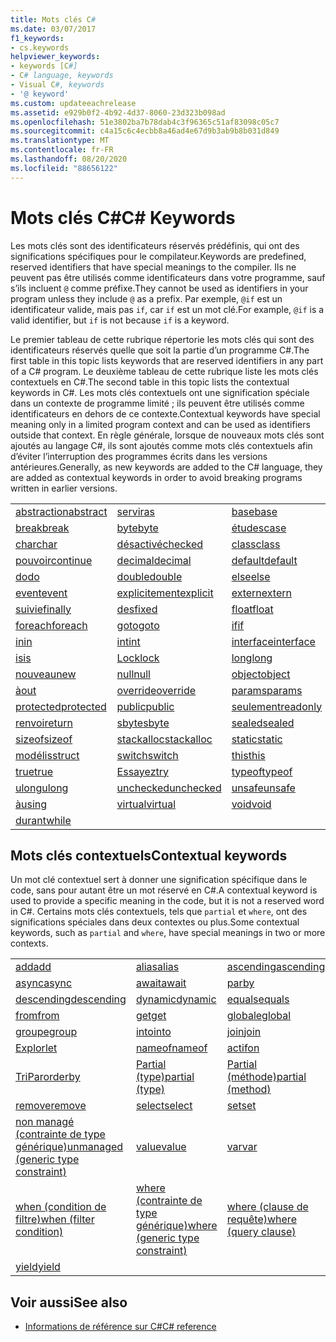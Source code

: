 ```yaml
---
title: Mots clés C#
ms.date: 03/07/2017
f1_keywords:
- cs.keywords
helpviewer_keywords:
- keywords [C#]
- C# language, keywords
- Visual C#, keywords
- '@ keyword'
ms.custom: updateeachrelease
ms.assetid: e929b0f2-4b92-4d37-8060-23d323b098ad
ms.openlocfilehash: 51e3802ba7b78dab4c3f96365c51af83098c05c7
ms.sourcegitcommit: c4a15c6c4ecbb8a46ad4e67d9b3ab9b8b031d849
ms.translationtype: MT
ms.contentlocale: fr-FR
ms.lasthandoff: 08/20/2020
ms.locfileid: "88656122"
---
```

# <a name="c-keywords"></a><span data-ttu-id="50a5e-102">Mots clés C#</span><span class="sxs-lookup"><span data-stu-id="50a5e-102">C# Keywords</span></span>

<span data-ttu-id="50a5e-103">Les mots clés sont des identificateurs réservés prédéfinis, qui ont des significations spécifiques pour le compilateur.</span><span class="sxs-lookup"><span data-stu-id="50a5e-103">Keywords are predefined, reserved identifiers that have special meanings to the compiler.</span></span> <span data-ttu-id="50a5e-104">Ils ne peuvent pas être utilisés comme identificateurs dans votre programme, sauf s’ils incluent `@` comme préfixe.</span><span class="sxs-lookup"><span data-stu-id="50a5e-104">They cannot be used as identifiers in your program unless they include `@` as a prefix.</span></span> <span data-ttu-id="50a5e-105">Par exemple, `@if` est un identificateur valide, mais pas `if`, car `if` est un mot clé.</span><span class="sxs-lookup"><span data-stu-id="50a5e-105">For example, `@if` is a valid identifier, but `if` is not because `if` is a keyword.</span></span>  
  
 <span data-ttu-id="50a5e-106">Le premier tableau de cette rubrique répertorie les mots clés qui sont des identificateurs réservés quelle que soit la partie d’un programme C#.</span><span class="sxs-lookup"><span data-stu-id="50a5e-106">The first table in this topic lists keywords that are reserved identifiers in any part of a C# program.</span></span> <span data-ttu-id="50a5e-107">Le deuxième tableau de cette rubrique liste les mots clés contextuels en C#.</span><span class="sxs-lookup"><span data-stu-id="50a5e-107">The second table in this topic lists the contextual keywords in C#.</span></span> <span data-ttu-id="50a5e-108">Les mots clés contextuels ont une signification spéciale dans un contexte de programme limité ; ils peuvent être utilisés comme identificateurs en dehors de ce contexte.</span><span class="sxs-lookup"><span data-stu-id="50a5e-108">Contextual keywords have special meaning only in a limited program context and can be used as identifiers outside that context.</span></span> <span data-ttu-id="50a5e-109">En règle générale, lorsque de nouveaux mots clés sont ajoutés au langage C#, ils sont ajoutés comme mots clés contextuels afin d’éviter l’interruption des programmes écrits dans les versions antérieures.</span><span class="sxs-lookup"><span data-stu-id="50a5e-109">Generally, as new keywords are added to the C# language, they are added as contextual keywords in order to avoid breaking programs written in earlier versions.</span></span>  
  
|||||  
|---|---|---|---|  
|[<span data-ttu-id="50a5e-110">abstraction</span><span class="sxs-lookup"><span data-stu-id="50a5e-110">abstract</span></span>](abstract.md)|[<span data-ttu-id="50a5e-111">servir</span><span class="sxs-lookup"><span data-stu-id="50a5e-111">as</span></span>](../operators/type-testing-and-cast.md#as-operator)|[<span data-ttu-id="50a5e-112">base</span><span class="sxs-lookup"><span data-stu-id="50a5e-112">base</span></span>](base.md)|[<span data-ttu-id="50a5e-113">bool</span><span class="sxs-lookup"><span data-stu-id="50a5e-113">bool</span></span>](../builtin-types/bool.md)|  
|[<span data-ttu-id="50a5e-114">break</span><span class="sxs-lookup"><span data-stu-id="50a5e-114">break</span></span>](break.md)|[<span data-ttu-id="50a5e-115">byte</span><span class="sxs-lookup"><span data-stu-id="50a5e-115">byte</span></span>](../builtin-types/integral-numeric-types.md)|[<span data-ttu-id="50a5e-116">études</span><span class="sxs-lookup"><span data-stu-id="50a5e-116">case</span></span>](switch.md)|[<span data-ttu-id="50a5e-117">catch</span><span class="sxs-lookup"><span data-stu-id="50a5e-117">catch</span></span>](try-catch.md)|  
|[<span data-ttu-id="50a5e-118">char</span><span class="sxs-lookup"><span data-stu-id="50a5e-118">char</span></span>](../builtin-types/char.md)|[<span data-ttu-id="50a5e-119">désactivé</span><span class="sxs-lookup"><span data-stu-id="50a5e-119">checked</span></span>](checked.md)|[<span data-ttu-id="50a5e-120">class</span><span class="sxs-lookup"><span data-stu-id="50a5e-120">class</span></span>](class.md)|[<span data-ttu-id="50a5e-121">const</span><span class="sxs-lookup"><span data-stu-id="50a5e-121">const</span></span>](const.md)|  
|[<span data-ttu-id="50a5e-122">pouvoir</span><span class="sxs-lookup"><span data-stu-id="50a5e-122">continue</span></span>](continue.md)|[<span data-ttu-id="50a5e-123">decimal</span><span class="sxs-lookup"><span data-stu-id="50a5e-123">decimal</span></span>](../builtin-types/floating-point-numeric-types.md)|[<span data-ttu-id="50a5e-124">default</span><span class="sxs-lookup"><span data-stu-id="50a5e-124">default</span></span>](default.md)|[<span data-ttu-id="50a5e-125">delegate</span><span class="sxs-lookup"><span data-stu-id="50a5e-125">delegate</span></span>](../builtin-types/reference-types.md)|  
|[<span data-ttu-id="50a5e-126">do</span><span class="sxs-lookup"><span data-stu-id="50a5e-126">do</span></span>](do.md)|[<span data-ttu-id="50a5e-127">double</span><span class="sxs-lookup"><span data-stu-id="50a5e-127">double</span></span>](../builtin-types/floating-point-numeric-types.md)|[<span data-ttu-id="50a5e-128">else</span><span class="sxs-lookup"><span data-stu-id="50a5e-128">else</span></span>](if-else.md)|[<span data-ttu-id="50a5e-129">variables</span><span class="sxs-lookup"><span data-stu-id="50a5e-129">enum</span></span>](../builtin-types/enum.md)|  
|[<span data-ttu-id="50a5e-130">event</span><span class="sxs-lookup"><span data-stu-id="50a5e-130">event</span></span>](event.md)|[<span data-ttu-id="50a5e-131">explicitement</span><span class="sxs-lookup"><span data-stu-id="50a5e-131">explicit</span></span>](../operators/user-defined-conversion-operators.md)|[<span data-ttu-id="50a5e-132">extern</span><span class="sxs-lookup"><span data-stu-id="50a5e-132">extern</span></span>](extern.md)|[<span data-ttu-id="50a5e-133">false</span><span class="sxs-lookup"><span data-stu-id="50a5e-133">false</span></span>](../builtin-types/bool.md)|  
|[<span data-ttu-id="50a5e-134">suivie</span><span class="sxs-lookup"><span data-stu-id="50a5e-134">finally</span></span>](try-finally.md)|[<span data-ttu-id="50a5e-135">des</span><span class="sxs-lookup"><span data-stu-id="50a5e-135">fixed</span></span>](fixed-statement.md)|[<span data-ttu-id="50a5e-136">float</span><span class="sxs-lookup"><span data-stu-id="50a5e-136">float</span></span>](../builtin-types/floating-point-numeric-types.md)|[<span data-ttu-id="50a5e-137">for</span><span class="sxs-lookup"><span data-stu-id="50a5e-137">for</span></span>](for.md)|  
|[<span data-ttu-id="50a5e-138">foreach</span><span class="sxs-lookup"><span data-stu-id="50a5e-138">foreach</span></span>](foreach-in.md)|[<span data-ttu-id="50a5e-139">goto</span><span class="sxs-lookup"><span data-stu-id="50a5e-139">goto</span></span>](goto.md)|[<span data-ttu-id="50a5e-140">if</span><span class="sxs-lookup"><span data-stu-id="50a5e-140">if</span></span>](if-else.md)|[<span data-ttu-id="50a5e-141">Implicit</span><span class="sxs-lookup"><span data-stu-id="50a5e-141">implicit</span></span>](../operators/user-defined-conversion-operators.md)|  
|[<span data-ttu-id="50a5e-142">in</span><span class="sxs-lookup"><span data-stu-id="50a5e-142">in</span></span>](in.md)|[<span data-ttu-id="50a5e-143">int</span><span class="sxs-lookup"><span data-stu-id="50a5e-143">int</span></span>](../builtin-types/integral-numeric-types.md)|[<span data-ttu-id="50a5e-144">interface</span><span class="sxs-lookup"><span data-stu-id="50a5e-144">interface</span></span>](interface.md)|[<span data-ttu-id="50a5e-145">internal</span><span class="sxs-lookup"><span data-stu-id="50a5e-145">internal</span></span>](internal.md)|
|[<span data-ttu-id="50a5e-146">is</span><span class="sxs-lookup"><span data-stu-id="50a5e-146">is</span></span>](is.md)|[<span data-ttu-id="50a5e-147">Lock</span><span class="sxs-lookup"><span data-stu-id="50a5e-147">lock</span></span>](lock-statement.md)|[<span data-ttu-id="50a5e-148">long</span><span class="sxs-lookup"><span data-stu-id="50a5e-148">long</span></span>](../builtin-types/integral-numeric-types.md)|[<span data-ttu-id="50a5e-149">namespace</span><span class="sxs-lookup"><span data-stu-id="50a5e-149">namespace</span></span>](namespace.md)|
|[<span data-ttu-id="50a5e-150">nouveau</span><span class="sxs-lookup"><span data-stu-id="50a5e-150">new</span></span>](../operators/new-operator.md)|[<span data-ttu-id="50a5e-151">null</span><span class="sxs-lookup"><span data-stu-id="50a5e-151">null</span></span>](null.md)|[<span data-ttu-id="50a5e-152">object</span><span class="sxs-lookup"><span data-stu-id="50a5e-152">object</span></span>](../builtin-types/reference-types.md)|[<span data-ttu-id="50a5e-153">operator</span><span class="sxs-lookup"><span data-stu-id="50a5e-153">operator</span></span>](../operators/operator-overloading.md)|
|[<span data-ttu-id="50a5e-154">à</span><span class="sxs-lookup"><span data-stu-id="50a5e-154">out</span></span>](out.md)|[<span data-ttu-id="50a5e-155">override</span><span class="sxs-lookup"><span data-stu-id="50a5e-155">override</span></span>](override.md)|[<span data-ttu-id="50a5e-156">params</span><span class="sxs-lookup"><span data-stu-id="50a5e-156">params</span></span>](params.md)|[<span data-ttu-id="50a5e-157">priv</span><span class="sxs-lookup"><span data-stu-id="50a5e-157">private</span></span>](private.md)|
|[<span data-ttu-id="50a5e-158">protected</span><span class="sxs-lookup"><span data-stu-id="50a5e-158">protected</span></span>](protected.md)|[<span data-ttu-id="50a5e-159">public</span><span class="sxs-lookup"><span data-stu-id="50a5e-159">public</span></span>](public.md)|[<span data-ttu-id="50a5e-160">seulement</span><span class="sxs-lookup"><span data-stu-id="50a5e-160">readonly</span></span>](readonly.md)|[<span data-ttu-id="50a5e-161">ref</span><span class="sxs-lookup"><span data-stu-id="50a5e-161">ref</span></span>](ref.md)|
|[<span data-ttu-id="50a5e-162">renvoi</span><span class="sxs-lookup"><span data-stu-id="50a5e-162">return</span></span>](return.md)|[<span data-ttu-id="50a5e-163">sbyte</span><span class="sxs-lookup"><span data-stu-id="50a5e-163">sbyte</span></span>](../builtin-types/integral-numeric-types.md)|[<span data-ttu-id="50a5e-164">sealed</span><span class="sxs-lookup"><span data-stu-id="50a5e-164">sealed</span></span>](sealed.md)|[<span data-ttu-id="50a5e-165">short</span><span class="sxs-lookup"><span data-stu-id="50a5e-165">short</span></span>](../builtin-types/integral-numeric-types.md)||
[<span data-ttu-id="50a5e-166">sizeof</span><span class="sxs-lookup"><span data-stu-id="50a5e-166">sizeof</span></span>](../operators/sizeof.md)|[<span data-ttu-id="50a5e-167">stackalloc</span><span class="sxs-lookup"><span data-stu-id="50a5e-167">stackalloc</span></span>](../operators/stackalloc.md)|[<span data-ttu-id="50a5e-168">static</span><span class="sxs-lookup"><span data-stu-id="50a5e-168">static</span></span>](static.md)|[<span data-ttu-id="50a5e-169">string</span><span class="sxs-lookup"><span data-stu-id="50a5e-169">string</span></span>](../builtin-types/reference-types.md)|
|[<span data-ttu-id="50a5e-170">modélis</span><span class="sxs-lookup"><span data-stu-id="50a5e-170">struct</span></span>](../builtin-types/struct.md)|[<span data-ttu-id="50a5e-171">switch</span><span class="sxs-lookup"><span data-stu-id="50a5e-171">switch</span></span>](switch.md)|[<span data-ttu-id="50a5e-172">this</span><span class="sxs-lookup"><span data-stu-id="50a5e-172">this</span></span>](this.md)|[<span data-ttu-id="50a5e-173">lever</span><span class="sxs-lookup"><span data-stu-id="50a5e-173">throw</span></span>](throw.md)|
|[<span data-ttu-id="50a5e-174">true</span><span class="sxs-lookup"><span data-stu-id="50a5e-174">true</span></span>](../builtin-types/bool.md)|[<span data-ttu-id="50a5e-175">Essayez</span><span class="sxs-lookup"><span data-stu-id="50a5e-175">try</span></span>](try-catch.md)|[<span data-ttu-id="50a5e-176">typeof</span><span class="sxs-lookup"><span data-stu-id="50a5e-176">typeof</span></span>](../operators/type-testing-and-cast.md#typeof-operator)|[<span data-ttu-id="50a5e-177">uint</span><span class="sxs-lookup"><span data-stu-id="50a5e-177">uint</span></span>](../builtin-types/integral-numeric-types.md)|
|[<span data-ttu-id="50a5e-178">ulong</span><span class="sxs-lookup"><span data-stu-id="50a5e-178">ulong</span></span>](../builtin-types/integral-numeric-types.md)|[<span data-ttu-id="50a5e-179">unchecked</span><span class="sxs-lookup"><span data-stu-id="50a5e-179">unchecked</span></span>](unchecked.md)|[<span data-ttu-id="50a5e-180">unsafe</span><span class="sxs-lookup"><span data-stu-id="50a5e-180">unsafe</span></span>](unsafe.md)|[<span data-ttu-id="50a5e-181">ushort</span><span class="sxs-lookup"><span data-stu-id="50a5e-181">ushort</span></span>](../builtin-types/integral-numeric-types.md)|
|[<span data-ttu-id="50a5e-182">à</span><span class="sxs-lookup"><span data-stu-id="50a5e-182">using</span></span>](using.md)|[<span data-ttu-id="50a5e-183">virtual</span><span class="sxs-lookup"><span data-stu-id="50a5e-183">virtual</span></span>](virtual.md)|[<span data-ttu-id="50a5e-184">void</span><span class="sxs-lookup"><span data-stu-id="50a5e-184">void</span></span>](../builtin-types/void.md)|[<span data-ttu-id="50a5e-185">volatile</span><span class="sxs-lookup"><span data-stu-id="50a5e-185">volatile</span></span>](volatile.md)|
|[<span data-ttu-id="50a5e-186">durant</span><span class="sxs-lookup"><span data-stu-id="50a5e-186">while</span></span>](while.md)|

## <a name="contextual-keywords"></a><span data-ttu-id="50a5e-187">Mots clés contextuels</span><span class="sxs-lookup"><span data-stu-id="50a5e-187">Contextual keywords</span></span>

 <span data-ttu-id="50a5e-188">Un mot clé contextuel sert à donner une signification spécifique dans le code, sans pour autant être un mot réservé en C#.</span><span class="sxs-lookup"><span data-stu-id="50a5e-188">A contextual keyword is used to provide a specific meaning in the code, but it is not a reserved word in C#.</span></span> <span data-ttu-id="50a5e-189">Certains mots clés contextuels, tels que `partial` et `where`, ont des significations spéciales dans deux contextes ou plus.</span><span class="sxs-lookup"><span data-stu-id="50a5e-189">Some contextual keywords, such as `partial` and `where`, have special meanings in two or more contexts.</span></span>  
  
||||  
|---|---|---|  
|[<span data-ttu-id="50a5e-190">add</span><span class="sxs-lookup"><span data-stu-id="50a5e-190">add</span></span>](add.md)|[<span data-ttu-id="50a5e-191">alias</span><span class="sxs-lookup"><span data-stu-id="50a5e-191">alias</span></span>](extern-alias.md)|[<span data-ttu-id="50a5e-192">ascending</span><span class="sxs-lookup"><span data-stu-id="50a5e-192">ascending</span></span>](ascending.md)|
|[<span data-ttu-id="50a5e-193">async</span><span class="sxs-lookup"><span data-stu-id="50a5e-193">async</span></span>](async.md)|[<span data-ttu-id="50a5e-194">await</span><span class="sxs-lookup"><span data-stu-id="50a5e-194">await</span></span>](../operators/await.md)|[<span data-ttu-id="50a5e-195">par</span><span class="sxs-lookup"><span data-stu-id="50a5e-195">by</span></span>](by.md)|
|[<span data-ttu-id="50a5e-196">descending</span><span class="sxs-lookup"><span data-stu-id="50a5e-196">descending</span></span>](descending.md)|[<span data-ttu-id="50a5e-197">dynamic</span><span class="sxs-lookup"><span data-stu-id="50a5e-197">dynamic</span></span>](../builtin-types/reference-types.md)|[<span data-ttu-id="50a5e-198">equals</span><span class="sxs-lookup"><span data-stu-id="50a5e-198">equals</span></span>](equals.md)|
|[<span data-ttu-id="50a5e-199">from</span><span class="sxs-lookup"><span data-stu-id="50a5e-199">from</span></span>](from-clause.md)|[<span data-ttu-id="50a5e-200">get</span><span class="sxs-lookup"><span data-stu-id="50a5e-200">get</span></span>](get.md)|[<span data-ttu-id="50a5e-201">globale</span><span class="sxs-lookup"><span data-stu-id="50a5e-201">global</span></span>](../operators/namespace-alias-qualifier.md)|
|[<span data-ttu-id="50a5e-202">groupe</span><span class="sxs-lookup"><span data-stu-id="50a5e-202">group</span></span>](group-clause.md)|[<span data-ttu-id="50a5e-203">into</span><span class="sxs-lookup"><span data-stu-id="50a5e-203">into</span></span>](into.md)|[<span data-ttu-id="50a5e-204">join</span><span class="sxs-lookup"><span data-stu-id="50a5e-204">join</span></span>](join-clause.md)|
|[<span data-ttu-id="50a5e-205">Explor</span><span class="sxs-lookup"><span data-stu-id="50a5e-205">let</span></span>](let-clause.md)|[<span data-ttu-id="50a5e-206">nameof</span><span class="sxs-lookup"><span data-stu-id="50a5e-206">nameof</span></span>](../operators/nameof.md)|[<span data-ttu-id="50a5e-207">actif</span><span class="sxs-lookup"><span data-stu-id="50a5e-207">on</span></span>](on.md)|
|[<span data-ttu-id="50a5e-208">TriPar</span><span class="sxs-lookup"><span data-stu-id="50a5e-208">orderby</span></span>](orderby-clause.md)|[<span data-ttu-id="50a5e-209">Partial (type)</span><span class="sxs-lookup"><span data-stu-id="50a5e-209">partial (type)</span></span>](partial-type.md)|[<span data-ttu-id="50a5e-210">Partial (méthode)</span><span class="sxs-lookup"><span data-stu-id="50a5e-210">partial (method)</span></span>](partial-method.md)|
|[<span data-ttu-id="50a5e-211">remove</span><span class="sxs-lookup"><span data-stu-id="50a5e-211">remove</span></span>](remove.md)|[<span data-ttu-id="50a5e-212">select</span><span class="sxs-lookup"><span data-stu-id="50a5e-212">select</span></span>](select-clause.md)|[<span data-ttu-id="50a5e-213">set</span><span class="sxs-lookup"><span data-stu-id="50a5e-213">set</span></span>](set.md)|
|[<span data-ttu-id="50a5e-214">non managé (contrainte de type générique)</span><span class="sxs-lookup"><span data-stu-id="50a5e-214">unmanaged (generic type constraint)</span></span>](where-generic-type-constraint.md)|[<span data-ttu-id="50a5e-215">value</span><span class="sxs-lookup"><span data-stu-id="50a5e-215">value</span></span>](value.md)|[<span data-ttu-id="50a5e-216">var</span><span class="sxs-lookup"><span data-stu-id="50a5e-216">var</span></span>](var.md)|
|[<span data-ttu-id="50a5e-217">when (condition de filtre)</span><span class="sxs-lookup"><span data-stu-id="50a5e-217">when (filter condition)</span></span>](when.md)|[<span data-ttu-id="50a5e-218">where (contrainte de type générique)</span><span class="sxs-lookup"><span data-stu-id="50a5e-218">where (generic type constraint)</span></span>](where-generic-type-constraint.md)|[<span data-ttu-id="50a5e-219">where (clause de requête)</span><span class="sxs-lookup"><span data-stu-id="50a5e-219">where (query clause)</span></span>](where-clause.md)|
|[<span data-ttu-id="50a5e-220">yield</span><span class="sxs-lookup"><span data-stu-id="50a5e-220">yield</span></span>](yield.md)| | |
  
## <a name="see-also"></a><span data-ttu-id="50a5e-221">Voir aussi</span><span class="sxs-lookup"><span data-stu-id="50a5e-221">See also</span></span>

- [<span data-ttu-id="50a5e-222">Informations de référence sur C#</span><span class="sxs-lookup"><span data-stu-id="50a5e-222">C# reference</span></span>](../index.md)

